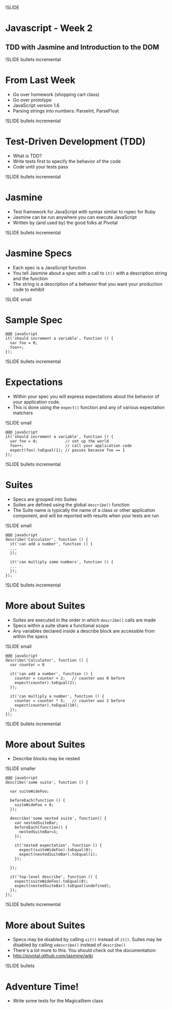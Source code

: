 !SLIDE 
# Javascript - Week 2 #

## TDD with Jasmine and Introduction to the DOM ##


!SLIDE bullets incremental
# From Last Week #

* Go over homework (shopping cart class)
* Go over prototype
* JavaScript version 1.6
* Parsing strings into numbers: ParseInt, ParseFloat

!SLIDE bullets incremental
# Test-Driven Development (TDD) #

* What is TDD?
* Write tests first to specify the behavior of the code
* Code until your tests pass

!SLIDE bullets incremental
# Jasmine #

* Test framework for JavaScript with syntax similar to rspec for Ruby
* Jasmine can be run anywhere you can execute JavaScript
* Written by (and used by) the good folks at Pivotal

!SLIDE bullets incremental
# Jasmine Specs #

* Each spec is a JavaScript function
* You tell Jasmine about a spec with a call to <code>it()</code> with a description string and the function
* The string is a description of a behavior that you want your production code to exhibit

!SLIDE small
# Sample Spec #

    @@@ javaScript
    it('should increment a variable', function () {
      var foo = 0;
      foo++;
    });
    
!SLIDE bullets incremental
# Expectations #

* Within your spec you will express expectations about the behavior of your application code.
* This is done using the <code>expect()</code> function and any of various expectation matchers

!SLIDE small

    @@@ javaScript
    it('should increment a variable', function () {
      var foo = 0;            // set up the world
      foo++;                  // call your application code
      expect(foo).toEqual(1); // passes because foo == 1
    });
    
!SLIDE bullets incremental
# Suites #

* Specs are grouped into Suites
* Suites are defined using the global <code>describe()</code> function
* The Suite name is typically the name of a class or other application component, and will be reported with results when your tests are run

!SLIDE small

    @@@ javaScript
    describe('Calculator', function () {
      it('can add a number', function () {
      ...
      });

      it('can multiply some numbers', function () {
      ...
      });
    });

!SLIDE bullets incremental
# More about Suites #

* Suites are executed in the order in which <code>describe()</code> calls are made
* Specs within a suite share a functional scope
* Any variables declared inside a describe block are accessible from within the specs

!SLIDE small

    @@@ javaScript
    describe('Calculator', function () {
      var counter = 0

      it('can add a number', function () {
        counter = counter + 2;   // counter was 0 before
        expect(counter).toEqual(2);
      });

      it('can multiply a number', function () {
        counter = counter * 5;   // counter was 2 before
        expect(counter).toEqual(10);
      });
    });
    


!SLIDE bullets incremental
# More about Suites #

* Describe blocks may be nested

!SLIDE smaller

    @@@ javaScript
    describe('some suite', function () {

      var suiteWideFoo;

      beforeEach(function () {
        suiteWideFoo = 0;
      });

      describe('some nested suite', function() {
        var nestedSuiteBar;
        beforeEach(function() {
          nestedSuiteBar=1;
        });

        it('nested expectation', function () {
          expect(suiteWideFoo).toEqual(0);
          expect(nestedSuiteBar).toEqual(1);
        });

      });

      it('top-level describe', function () {
        expect(suiteWideFoo).toEqual(0);
        expect(nestedSuiteBar).toEqual(undefined);
      });
    });
    
    
!SLIDE bullets incremental
# More about Suites #

* Specs may be disabled by calling <code>xit()</code> instead of <code>it()</code>. Suites may be disabled by calling <code>xdescribe()</code> instead of <code>describe()</code>
* There's a lot more to this. You should check out the documentation:
* http://pivotal.github.com/jasmine/wiki
    
!SLIDE bullets
# Adventure Time! #

* Write some tests for the MagicalItem class